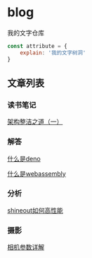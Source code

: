  # blog
 我的文字仓库

```js
const attribute = {
    explain: '我的文字树洞'
}
```

## 文章列表

### 读书笔记
[架构整洁之道（一）](https://github.com/ming995/blog/blob/main/clean-code1.md)

### 解答
[什么是deno]()

[什么是webassembly]()

### 分析
[shineout如何高性能]()

### 摄影
[相机参数详解]()


